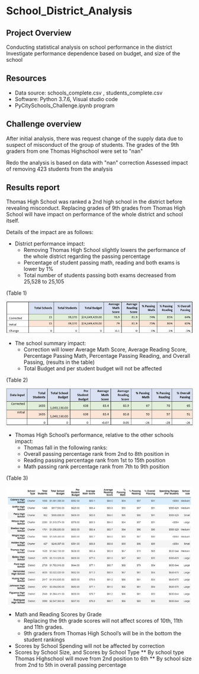 # School_District_Analysis

## Project Overview
Conducting statistical analysis on school performance in the district
Investigate performance dependence based on budget, and size of the school

## Resources
-	Data source: schools_complete.csv , students_complete.csv
-	Software: Python 3.7.6, Visual studio code
- PyCitySchools_Challenge.ipynb program 

## Challenge overview
After initial analysis, there was request change of the supply data due to suspect of misconduct of the group of students.
The grades of the 9th graders from one Thomas Highschool were set to "nan"

Redo the analysis is based on data with "nan" correction
Assessed impact of removing 423 students from the analysis

## Results report 
Thomas High School was ranked a 2nd high school in the district before revealing misconduct. Replacing grades of 9th grades from Thomas High School will have impact on performance of the whole district and school itself. 

Details of the impact are as follows: 
* District performance impact: 
  *	Removing Thomas High School slightly lowers the performance of the whole district regarding the passing percentage
  *	Percentage of student passing math, reading and both exams is lower by 1%
  * Total number of students passing both exams decreased from 25,528 to 25,105

(Table 1)

![](/Resources/Images/Table1.PNG)

* The school summary impact:
  * Correction will lower Average Math Score, Average Reading Score, Percentage Passing Math, Percentage Passing Reading, and Overall Passing, (results in the table)
  * Total Budget and per student budget will not be affected

(Table 2)

![](/Resources/Images/Table%202.PNG)

* Thomas High School’s performance, relative to the other schools impact:
  *	Thomas fall in the following ranks: 
  * Overall passing percentage rank from 2nd to 8th position in 
  * Reading passing percentage rank from 1st to 15th position
  * Math passing rank percentage rank from 7th to 9th position

(Table 3)

![](/Resources/Images/Table%203.PNG)

* Math and Reading Scores by Grade
  *	Replacing the 9th grade scores will not affect scores of 10th, 11th and 11th grades.
  *	9th graders from Thomas High School’s will be in the bottom the student rankings
* Scores by School Spending will not be affected by correction 
*	Scores by School Size, and Scores by School Type 
  **	By school type Thomas Highschool will move from 2nd position to 6th
  **	By school size from 2nd to 5th in overall passing percentage




